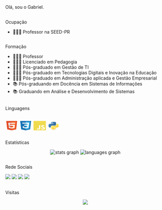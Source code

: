 ##
<p align="left">Olá, sou o Gabriel.</p>

##
Ocupação
- 👨🏽‍🏫 Professor na SEED-PR

##
Formação
- 👨🏽‍🏫 Professor
- 👨🏽‍🎓 Licenciado em Pedagogia
- 👨🏽‍🎓 Pós-graduado em Gestão de TI
- 👨🏽‍🎓 Pós-graduado em Tecnologias Digitais e Inovação na Educação
- 👨🏽‍🎓 Pós-graduado em Administração aplicada e Gestão Empresarial
- 📚 Pós-graduando em Docência em Sistemas de Informações
- 📚 Graduando em Análise e Desenvolvimento de Sistemas
  
##
Linguagens
<div style="display: inline_block"><br>
  <img align="center" alt="HTML" height="30" width="40" src="https://raw.githubusercontent.com/devicons/devicon/master/icons/html5/html5-original.svg">
  <img align="center" alt="CSS" height="30" width="40" src="https://raw.githubusercontent.com/devicons/devicon/master/icons/css3/css3-original.svg">
  <img align="center" alt="Js" height="30" width="40" src="https://raw.githubusercontent.com/devicons/devicon/master/icons/javascript/javascript-plain.svg">
  <img align="center" alt="Python" height="30" width="40" src="https://raw.githubusercontent.com/devicons/devicon/master/icons/python/python-original.svg">
  </div>
  
  ##
  Estatísticas
<div align="center">
  <img src="https://github-readme-stats.vercel.app/api?username=gb-eli&hide_title=false&hide_rank=false&show_icons=true&include_all_commits=true&count_private=true&disable_animations=false&theme=dracula&locale=en&hide_border=false&order=1" height="150" alt="stats graph"  />
  <img src="https://github-readme-stats.vercel.app/api/top-langs?username=gb-eli&locale=en&hide_title=false&layout=compact&card_width=320&langs_count=5&theme=dracula&hide_border=false&order=2" height="150" alt="languages graph"  />
</div>

##
Rede Sociais
<div> 
  <a href="https://instagram.com/gb_eli" target="_blank"><img src="https://img.shields.io/badge/-Instagram-%23E4405F?style=for-the-badge&logo=instagram&logoColor=white" target="_blank"></a>
  <a href="https://discord.com/invite/VmfTmNBz" target="_blank"><img src="https://img.shields.io/badge/Discord-7289DA?style=for-the-badge&logo=discord&logoColor=white" target="_blank"></a> 
  <a href = "mailto:gabriel.elienai.alves@escola.pr.gov.br"><img src="https://img.shields.io/badge/-Gmail-%23333?style=for-the-badge&logo=gmail&logoColor=white" target="_blank"></a>
  <a href="https://www.linkedin.com/in/gabriel-elienai-072811165" target="_blank"><img src="https://img.shields.io/badge/-LinkedIn-%230077B5?style=for-the-badge&logo=linkedin&logoColor=white" target="_blank"></a> 
  
</div>

##

Visitas

<div align="center">
  <img src="https://profile-counter.glitch.me/gb-eli/count.svg?">
</div>

